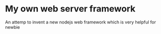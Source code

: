 # My own web server framework
An attemp to invent a new nodejs web framework which is very helpful for newbie
